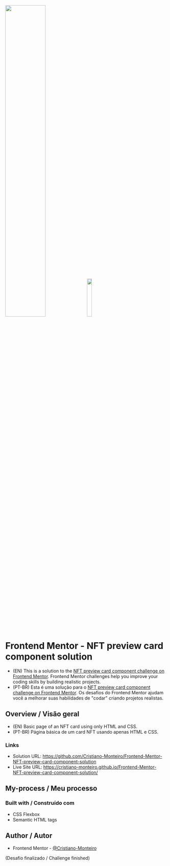 <div>
    <img src="https://user-images.githubusercontent.com/91402144/159839617-02f53f98-0250-4319-980e-4222bfb1c5e7.png" width="50%">
    <img src="https://user-images.githubusercontent.com/91402144/159839645-772514b9-a622-4f04-93d6-379aa93730c5.png" width="17.5%">
</div>

# Frontend Mentor - NFT preview card component solution
- (EN) This is a solution to the [NFT preview card component challenge on Frontend Mentor](https://www.frontendmentor.io/challenges/nft-preview-card-component-SbdUL_w0U). Frontend Mentor challenges help you improve your coding skills by building realistic projects. 
- (PT-BR) Esta é uma solução para o [NFT preview card component challenge on Frontend Mentor](https://www.frontendmentor.io/challenges/nft-preview-card-component-SbdUL_w0U). Os desafios do Frontend Mentor ajudam você a melhorar suas habilidades de "codar" criando projetos realistas.

## Overview / Visão geral
- (EN) Basic page of an NFT card using only HTML and CSS.
- (PT-BR) Página básica de um card NFT usando apenas HTML e CSS.

### Links
- Solution URL: https://github.com/Cristiano-Monteiro/Frontend-Mentor-NFT-preview-card-component-solution
- Live Site URL: https://cristiano-monteiro.github.io/Frontend-Mentor-NFT-preview-card-component-solution/

## My-process / Meu processo
### Built with / Construído com
- CSS Flexbox
- Semantic HTML tags

## Author / Autor
- Frontend Mentor - [@Cristiano-Monteiro](https://www.frontendmentor.io/profile/Cristiano-Monteiro)

(Desafio finalizado / Challenge finished)
